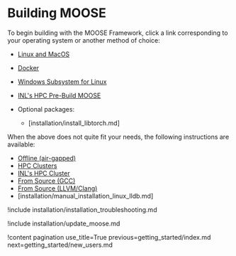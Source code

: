 # Building MOOSE

To begin building with the MOOSE Framework, click a link corresponding to your operating system or
another method of choice:

- [Linux and MacOS](installation/conda.md)
- [Docker](installation/docker.md)
- [Windows Subsystem for Linux](installation/windows.md)
- [INL's HPC Pre-Build MOOSE](installation/inl_hpc_prebuilt_moose.md)
- Optional packages:

  - [installation/install_libtorch.md]

When the above does not quite fit your needs, the following instructions are available:

- [Offline (air-gapped)](installation/offline_installation.md)
- [HPC Clusters](installation/hpc_install_moose.md)
- [INL's HPC Cluster](installation/inl_hpc_install_moose.md)
- [From Source (GCC)](installation/manual_installation_gcc.md)
- [From Source (LLVM/Clang)](installation/manual_installation_llvm.md)
- [installation/manual_installation_linux_lldb.md]

!include installation/installation_troubleshooting.md

!include installation/update_moose.md

!content pagination use_title=True
                    previous=getting_started/index.md
                    next=getting_started/new_users.md
